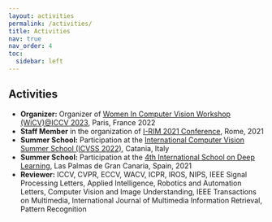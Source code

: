 ```yaml
---
layout: activities
permalink: /activities/
title: Activities
nav: true
nav_order: 4
toc:
  sidebar: left
---
```

## Activities
- **Organizer:** Organizer of [Women In Computer Vision Workshop (WiCV)@ICCV 2023](https://sites.google.com/view/wicviccv2023/home), Paris, France
2022
- **Staff Member** in the organization of [I-RIM 2021 Conference](https://i-rim.it/it/conferenza-i-rim-2021/), Rome, 2021
- **Summer School:** Participation at the [International Computer Vision Summer School (ICVSS 2022)](https://iplab.dmi.unict.it/icvss2022/), Catania, Italy
- **Summer School:** Participation at the [4th International School on Deep Learning](https://deeplearn.irdta.eu/2023su/), Las Palmas de Gran Canaria, Spain, 2021
- **Reviewer:** ICCV, CVPR, ECCV, WACV, ICPR, IROS, NIPS, IEEE Signal Processing Letters, Applied
Intelligence, Robotics and Automation Letters, Computer Vision and Image Understanding, IEEE
Transactions on Multimedia, International Journal of Multimedia Information Retrieval, Pattern
Recognition
